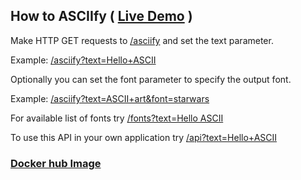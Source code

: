 
## How to ASCIIfy ( [Live Demo](https://fastapi-asciify.herokuapp.com/) )

Make HTTP GET requests to [/asciify](https://fastapi-asciify.herokuapp.com/asciify) and set the text parameter.

Example: [/asciify?text=Hello+ASCII](https://fastapi-asciify.herokuapp.com/asciify?text=Hello+ASCII)

Optionally you can set the font parameter to specify the output font.

Example: [/asciify?text=ASCII+art&font=starwars](https://fastapi-asciify.herokuapp.com/asciify?text=ASCII+art&font=starwars)

For available list of fonts try [/fonts?text=Hello ASCII](https://fastapi-asciify.herokuapp.com/fonts?text=Hello+ASCII)

To use this API in your own application try [/api?text=Hello+ASCII](https://fastapi-asciify.herokuapp.com/api?text=JSON&font=doom)

### [Docker hub Image](https://hub.docker.com/r/ganmahmud/asciify)